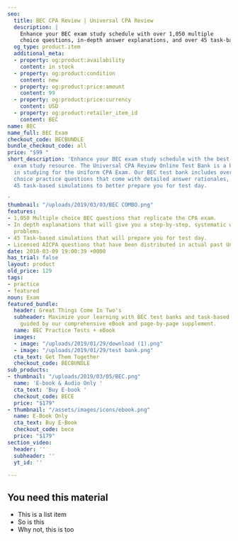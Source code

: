 ```yaml
---
seo:
  title: BEC CPA Review | Universal CPA Review
  description: |
    Enhance your BEC exam study schedule with over 1,050 multiple
    choice questions, in-depth answer explanations, and over 45 task-based simulations replicating your real exam experience.
  og_type: product.item
  additional_meta:
  - property: og:product:availability
    content: in stock
  - property: og:product:condition
    content: new
  - property: og:product:price:amount
    content: 99
  - property: og:product:price:currency
    content: USD
  - property: og:product:retailer_item_id
    content: BEC
name: BEC
name_full: BEC Exam
checkout_code: BECBUNDLE
bundle_checkout_code: all
price: "$99 "
short_description: 'Enhance your BEC exam study schedule with the best online CPA
  exam study resource. The Universal CPA Review Online Test Bank is a brand-new supplement
  in studying for the Uniform CPA Exam. Our BEC test bank includes over 1,050 multiple
  choice practice questions that come with detailed answer rationales, as well as
  45 task-based simulations to better prepare you for test day.

'
thumbnail: "/uploads/2019/03/03/BEC COMBO.png"
features:
- 1,050 Multiple choice BEC questions that replicate the CPA exam.
- In depth explanations that will give you a step-by-step, systematic way of solving
  problems.
- 45 Task-based simulations that will prepare you for test day.
- Licensed AICPA questions that have been distributed in actual past Uniform CPA Exams.
date: 2018-03-09 19:00:39 +0000
has_trial: false
layout: product
old_price: 129
tags:
- practice
- featured
noun: Exam
featured_bundle:
  header: Great Things Come In Two's
  subheader: Maximize your learning with BEC test banks and task-based simulations,
    guided by our comprehensive eBook and page-by-page supplement.
  name: BEC Practice Tests + eBook
  images:
  - image: "/uploads/2019/01/29/download (1).png"
  - image: "/uploads/2019/01/29/test bank.png"
  cta_text: Get Them Together
  checkout_code: BECBUNDLE
sub_products:
- thumbnail: "/uploads/2019/03/05/BEC.png"
  name: 'E-book & Audio Only '
  cta_text: 'Buy E-book '
  checkout_code: BECE
  price: "$179"
- thumbnail: "/assets/images/icons/ebook.png"
  name: E-Book Only
  cta_text: Buy E-Book
  checkout_code: bece
  price: "$179"
section_video:
  header: ''
  subheader: ''
  yt_id: ''

---
```

## You need this material
* This is a list item
* So is this
* Why not, this is too